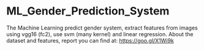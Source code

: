 # ML_Gender_Prediction_System
The Machine Learning predict gender system, extract features from images using vgg16 (fc2), use svm (many kernel) and linear regression.
About the dataset and features, report you can find at: https://goo.gl/X1Wi9k
